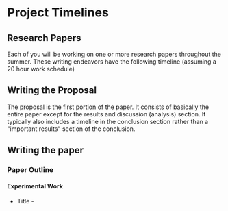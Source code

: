 # Project Timelines

## Research Papers

Each of you will be working on one or more research papers throughout the summer.
These writing endeavors have the following timeline (assuming a 20 hour work schedule)

## Writing the Proposal

The proposal is the first portion of the paper. It consists of basically the entire paper
except for the results and discussion (analysis) section. It typically also includes a
timeline in the conclusion section rather than a "important results" section of the conclusion.

## Writing the paper

### Paper Outline

#### Experimental Work

* Title - <title> + "-- A controlled experiment"; Is it informative and does it include the major treatments and the dependent variables?
* Structured Abstract
  - Background - Why is this research important?
  - Objective - What is the question addressed with this research?
  - Methods - What is the statistical context and methods applied?
  - Results - What are the main findings? Practical implications?
  - Limitations - What are the weaknesses of this research?
  - Conclusions - What is the conclusion?
* Keywords - Areas of research the treatments, dependent variables, and study type
* Introduction
  - Problem Statement - What is the problem? Where does it occur? Who has observed it? Why is it important to be solved?
  - Research Objective - What is the research question to be answered by this study? E.g., by using the GQM goal template.
  - Context - What information is necessary to understand whether the research relates to a specific situation (environment)?
  - Paper Organization - How is the rest of the paper organized?
* Background
  - Technology under investigation - What is necessary for a reader to know about the technology to reproduce its application?
  - Alternative technologies - How does this research relate to alternative technologies? What is the control treatment?
  - Related studies - How this research relates to existing research (studies)? What were the results from these studies?
  - Relevance to practice (contributions) - How does it relate to state of the practice?
* Experimental Planning
  - Goals - Formalization of goals, refine the important constructs (e.g., the quality focus) of the experiment's goal
  - Experimental Units - From which population will the sample be drawn? How will the groups be formed (assignment to treatments)? Any kind of randomization and blinding has to be described
  - Experimental Material - Which objects are selected and why?
  - Tasks - Which tasks have to be performed by the subjects?
  - Hypotheses, parameters and variables - What are the constructs and their operationalization? They have to be traceable derived from the research question respectively the goal of the experiment
  - Design - What type of experimental design has been chosen?
  - Procedure - How will the experiment (i.e., data collection) be performed? What instruments, materials, tools will be used and how?
  - Analysis procedures - How will the data be analyzed?
* Execution
  - Preparation - What has been done to prepare the execution of the experiment (i.e., schedule, training)
  - Deviations - Describe any deviations from the plan, e.g., how was the data collection actually performed?
* Analysis
  - Descriptive statistics - What are the results from descriptive statistics?
  - Data set preparation - What was done to prepare the data set, why, and how?
  - Hypothesis testing - How was the data evaluated and was the analysis model validated?
* Discussion
  - Evaluation of results and implications - Explain the results and the relation of the results to earlier research, especially those mentioned in the Background section
  - Threats to validity - How is validity of the experimental results assured? How was the data actually validated? Threats that might have an impact on the validity of the results such as (threats to internal validity), and, furthermore, on the extent to which the hypothesis captures the objectives and the generalizability of the findings (threats to external validty) have to be discussed
  - Inferences - Inferences drawn from the data to more general conditions
  - Lessons learned - Which experience was collected during the course of the experiment
* Conclusions and Future Work
  - Summary - The purpose of this section is to provide a concise summary of the research and its results as presented in the former sections
  - Impact - Description of impacts with regard to cost, schedule, and quality, circumstances under which the approach presumably will not yield the expected benefit
  - Future Work - What other experiments could be run to further investigate the results yielded or evolve the Body of Knowledge

#### Case Study

* Title
* Structured Abstract
  - Context
  - Objective
  - Methods
  - Results
  - Limitations
  - Conclusions
* Introduction
  - Problem Statement
  - Research Objectives
  - Context
* Related Work
  - Earlier Studies
  - Theory
* Case Study Design
  - Research Questions
  - Case and Subject Selection
  - Data Collection Procedure(s)
  - Analysis Procedure(s)
  - Validity Procedure(s)
* Results
  - Case and Subject Descriptions
    - Execution Issues
    - Analysis Issues
    - Interpretation Issues
  - Subsections structured according to coding scheme each linking observations to conclusions
  - Evaluation of Validity
* Conclusions and Future Work
  - Summary of Findings
  - Relation to Existing Evidence
  - Impact/Implications
  - Limitations
  - Future Work
* Acknowledgments
* References
* Appendices

#### Systematic Mapping Study
* Title
* Authorship
* Abstract
  - Context
  - Objective
  - Methods
  - Results
  - Limitations
  - Conclusions
* Keywords
* Introduction
* Research Methods
  - Search Strategy and Screening
  - Establishing a Classification Scheme
  - Mapping of Studies and Analysis
* Classification Scheme
* Mapping
* Discussion
* Conclusions and Future Work
  - Summary
  - Impact
  - Future Work

#### Systematic Literature Review

* Title
* Authorship
* Structured Abstract
  - Context - The importance of the research questions addressed by the review
  - Objectives - The questions addressed by the systematic review
  - Methods - Data sources, study selection, quality assessment and data extraction
  - Results - Main findings including any meta-analysis results and sensitivity analyses
  - Conclusions - Implications for practice and future research
* Background
  - Justification of the need for the review
  - Summary of previous reviews
* Review Questions - each review questions should be specified
* Review Methods
  - Data sources and search strategy
  - Study selection
  - Study quality assessment
  - Data extraction
  - Data synthesis
* Included and Excluded Studies
  - Inclusion and exclusion criteria
  - List of excluded studies with rationale for exclusion
* Results
  - Findings - Description of primary studies. Results of any quantitative summaries. Details of any meta-analysis
  - Sensitivity Analysis
* Discussion
  - Principal Findings
  - Strengths and Weaknesses - Strengths and weaknesses of the evidence included in the review. Relation to other reviews, particularly considering any differences in quality and results.
  - Meaning of Findings - Direction and magnitude of effect observed in summarized studies. Applicability (generalizability) of the findings.
* Conclusions
  - Summary
  - Recommendations - Practical implications for software development.
  - Future Work - Unanswered questions and implications for future work.
* Acknowledgments - All persons who contributed to the research but did not fulfill authorship criteria
* Conflicts of Interest
* References and Appendices

#### Solution Proposal

* Title
* Abstract (Structured Abstract)
  - Context
  - Objective
  - Methods
  - Results
  - Limitations
  - Conclusions
* Keywords
* Introduction
  - Problem Statement
  - Research Objective
  - Context/Solution Summary
  - Paper Organization
* Background
  - Alternative Solutions
  - Related Studies
  - Relevance to Practice
* Solution
* Experimental Planning
  - Goals
  - Experimental Units
  - Experimental Material
  - Tasks
  - Hypotheses, parameters and variables
  - Design
  - Procedure
  - Analysis procedures
* Execution
  - Preparation
  - Deviations
* Analysis
  - Descriptive statistics
  - Data set preparation
  - Hypothesis testing
* Discussion
  - Evaluation of results and implications
  - Threats to validity
  - Inferences
  - Lessons learned
* Conclusions and Future Work
  - Summary
  - Impact
  - Future Work

#### Position Paper

* Title
* Authorship
* Structured Abstract
  - Context
  - Objective
  - Methods
  - Results
  - Limitations
  - Conclusions
* Keywords
* Introduction
  - Problem Statement
  - Research Objective
  - Context/Solution Summary
  - Paper Organization
* Background and Related Work
* Position
* Conclusion and Future Work
  - Summary
  - Expected Impact
  - Future Work
